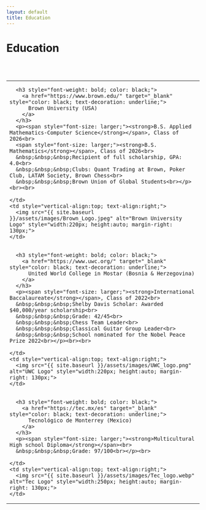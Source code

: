 ```yaml
---
layout: default
title: Education
---
```


# Education
<br><br>
<table style="width:100%;">
  <tr>
    <td style="vertical-align:top;">

      <h3 style="font-weight: bold; color: black;">
        <a href="https://www.brown.edu/" target="_blank" style="color: black; text-decoration: underline;">
          Brown University (USA)
        </a>
      </h3>
      <p><span style="font-size: larger;"><strong>B.S. Applied Mathematics-Computer Science</strong></span>, Class of 2026<br>
      <span style="font-size: larger;"><strong>B.S. Mathematics</strong></span>, Class of 2026<br>
      &nbsp;&nbsp;&nbsp;Recipient of full scholarship, GPA: 4.0<br>
      &nbsp;&nbsp;&nbsp;Clubs: Quant Trading at Brown, Poker Club, LATAM Society, Brown Chess<br>
      &nbsp;&nbsp;&nbsp;Brown Union of Global Students<br></p><br><br>

    </td>
    <td style="vertical-align:top; text-align:right;">
      <img src="{{ site.baseurl }}/assets/images/Brown_Logo.jpeg" alt="Brown University Logo" style="width:220px; height:auto; margin-right: 130px;">
    </td>
  </tr>
  <tr>
    <td style="vertical-align:top;">

      <h3 style="font-weight: bold; color: black;">
        <a href="https://www.uwc.org/" target="_blank" style="color: black; text-decoration: underline;">
          United World College in Mostar (Bosnia & Herzegovina)
        </a>
      </h3>
      <p><span style="font-size: larger;"><strong>International Baccalaureate</strong></span>, Class of 2022<br>
      &nbsp;&nbsp;&nbsp;Shelby Davis Scholar: Awarded $40,000/year scholarship<br>
      &nbsp;&nbsp;&nbsp;Grade: 42/45<br>
      &nbsp;&nbsp;&nbsp;Chess Team Leader<br>
      &nbsp;&nbsp;&nbsp;Classical Guitar Group Leader<br>
      &nbsp;&nbsp;&nbsp;School nominated for the Nobel Peace Prize 2022<br></p><br><br>

    </td>
    <td style="vertical-align:top; text-align:right;">
      <img src="{{ site.baseurl }}/assets/images/UWC_logo.png" alt="UWC Logo" style="width:220px; height:auto; margin-right: 130px;">
    </td>
  </tr>
  <tr>
    <td style="vertical-align:top;">

      <h3 style="font-weight: bold; color: black;">
        <a href="https://tec.mx/es" target="_blank" style="color: black; text-decoration: underline;">
          Tecnológico de Monterrey (Mexico)
        </a>
      </h3>
      <p><span style="font-size: larger;"><strong>Multicultural High school Diploma</strong></span><br>
      &nbsp;&nbsp;&nbsp;Grade: 97/100<br></p><br>

    </td>
    <td style="vertical-align:top; text-align:right;">
      <img src="{{ site.baseurl }}/assets/images/Tec_logo.webp" alt="Tec Logo" style="width:250px; height:auto; margin-right: 130px;">
    </td>
  </tr>
</table>
